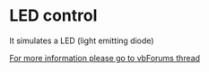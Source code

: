 # LED control
It simulates a LED (light emitting diode)


[For more information please go to vbForums thread](https://www.vbforums.com/showthread.php?897703-(VB6)-Virtual-LED-control)


